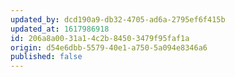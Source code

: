 ```yaml
---
updated_by: dcd190a9-db32-4705-ad6a-2795ef6f415b
updated_at: 1617986918
id: 206a8a00-31a1-4c2b-8450-3479f95faf1a
origin: d54e6dbb-5579-40e1-a750-5a094e8346a6
published: false
---
```

